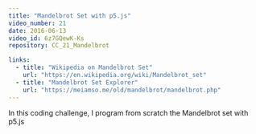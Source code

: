 ```yaml
---
title: "Mandelbrot Set with p5.js"
video_number: 21
date: 2016-06-13
video_id: 6z7GQewK-Ks
repository: CC_21_Mandelbrot

links:
  - title: "Wikipedia on Mandelbrot Set"  
    url: "https://en.wikipedia.org/wiki/Mandelbrot_set"
  - title: "Mandelbrot Set Explorer"  
    url: "https://meiamso.me/old/mandelbrot/mandelbrot.php"
---
```


In this coding challenge, I program from scratch the Mandelbrot set with p5.js
